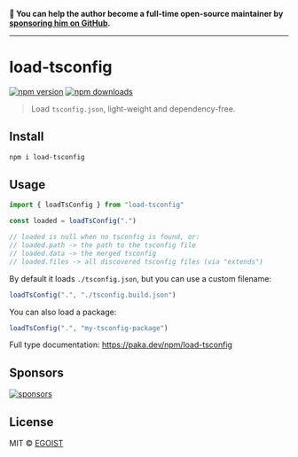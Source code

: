 **💛 You can help the author become a full-time open-source maintainer by [sponsoring him on GitHub](https://github.com/sponsors/egoist).**

---

# load-tsconfig

[![npm version](https://badgen.net/npm/v/load-tsconfig)](https://npm.im/load-tsconfig) [![npm downloads](https://badgen.net/npm/dm/load-tsconfig)](https://npm.im/load-tsconfig)

> Load `tsconfig.json`, light-weight and dependency-free.

## Install

```bash
npm i load-tsconfig
```

## Usage

```ts
import { loadTsConfig } from "load-tsconfig"

const loaded = loadTsConfig(".")

// loaded is null when no tsconfig is found, or:
// loaded.path -> the path to the tsconfig file
// loaded.data -> the merged tsconfig
// loaded.files -> all discovered tsconfig files (via "extends")
```

By default it loads `./tsconfig.json`, but you can use a custom filename:

```ts
loadTsConfig(".", "./tsconfig.build.json")
```

You can also load a package:

```ts
loadTsConfig(".", "my-tsconfig-package")
```

Full type documentation: https://paka.dev/npm/load-tsconfig

## Sponsors

[![sponsors](https://sponsors-images.egoist.sh/sponsors.svg)](https://github.com/sponsors/egoist)

## License

MIT &copy; [EGOIST](https://github.com/sponsors/egoist)

